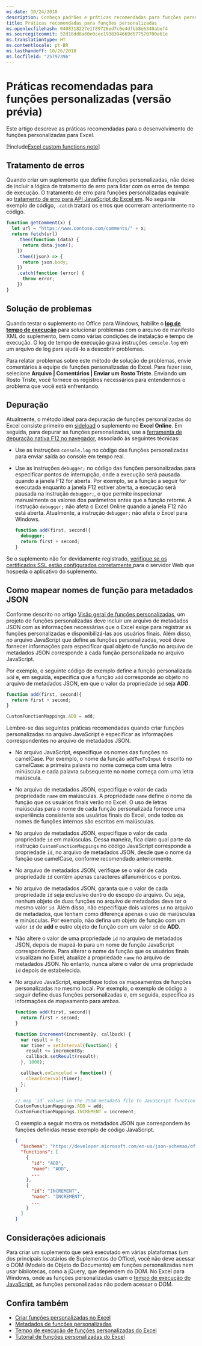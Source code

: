 ```yaml
---
ms.date: 10/24/2018
description: Conheça padrões e práticas recomendadas para funções personalizadas do Excel.
title: Práticas recomendadas para funções personalizadas
ms.openlocfilehash: 0408318227e1f89726ed7c0e4dfbb8e6340abef4
ms.sourcegitcommit: 52d18dd8a60e0cec1938394669d577570700e61e
ms.translationtype: HT
ms.contentlocale: pt-BR
ms.lasthandoff: 10/26/2018
ms.locfileid: "25797396"
---
```

# <a name="custom-functions-best-practices-preview"></a>Práticas recomendadas para funções personalizadas (versão prévia)

Este artigo descreve as práticas recomendadas para o desenvolvimento de funções personalizadas para Excel.

[!include[Excel custom functions note](../includes/excel-custom-functions-note.md)]

## <a name="error-handling"></a>Tratamento de erros

Quando criar um suplemento que define funções personalizadas, não deixe de incluir a lógica de tratamento de erro para lidar com os erros de tempo de execução. O tratamento de erro para funções personalizadas equivale  ao [tratamento de erro para API JavaScript do Excel em](excel-add-ins-error-handling.md). No seguinte exemplo de código, `.catch` tratará os erros que ocorreram anteriormente no código.

```js
function getComment(x) {
  let url = "https://www.contoso.com/comments/" + x;
  return fetch(url)
    .then(function (data) {
      return data.json();
    })
    .then((json) => {
      return json.body;
    })
    .catch(function (error) {
      throw error;
    })
}
```

## <a name="troubleshooting"></a>Solução de problemas

Quando testar o suplemento no Office para Windows, habilite o **[log de tempo de execução](../testing/troubleshoot-manifest.md#use-runtime-logging-to-debug-your-add-in)** para solucionar problemas com o arquivo de manifesto XML do suplemento, bem como várias condições de instalação e tempo de execução. O log de tempo de execução grava instruções `console.log` em um arquivo de log para ajudá-lo a descobrir problemas.

Para relatar problemas sobre este método de solução de problemas, envie comentários à equipe de funções personalizadas do Excel. Para fazer isso, selecione **Arquivo | Comentários | Enviar um Rosto Triste**. Enviando um Rosto Triste, você fornece os registros necessários para entendermos o problema que você está enfrentando. 

## <a name="debugging"></a>Depuração

Atualmente, o método ideal para depuração de funções personalizadas do Excel consiste primeiro em [sideload](../testing/sideload-office-add-ins-for-testing.md) o suplemento no **Excel Online**. Em seguida, para depurar as funções personalizadas, use a [ferramenta de depuração nativa F12 no navegador](../testing/debug-add-ins-in-office-online.md), associado às seguintes técnicas:

- Use as instruções `console.log` no código das funções personalizadas para enviar saída ao console em tempo real.

- Use as instruções `debugger;` no código das funções personalizadas para especificar pontos de interrupção, onde a execução será pausada quando a janela F12 for aberta. Por exemplo, se a função a seguir for executada enquanto a janela F12 estiver aberta, a execução será pausada na instrução `debugger;`, o que permite inspecionar manualmente os valores dos parâmetros antes que a função retorne. A instrução `debugger;` não afeta o Excel Online quando a janela F12 não está aberta. Atualmente, a instrução `debugger;` não afeta o Excel para Windows.

    ```js
    function add(first, second){
      debugger;
      return first + second;
    }
    ```

Se o suplemento não for devidamente registrado, [ verifique se os certificados SSL estão configurados corretamente ](https://github.com/OfficeDev/generator-office/blob/master/src/docs/ssl.md) para o servidor Web que hospeda o aplicativo do suplemento.

## <a name="mapping-function-names-to-json-metadata"></a>Como mapear nomes de função para metadados JSON

Conforme descrito no artigo [Visão geral de funções personalizadas](custom-functions-overview.md), um projeto de funções personalizadas deve incluir um arquivo de metadados JSON com as informações necessárias que o Excel exige para registrar as funções personalizadas e disponibilizá-las aos usuários finais. Além disso, no arquivo JavaScript que define as funções personalizadas, você deve fornecer informações para especificar qual objeto de função no arquivo de metadados JSON corresponde a cada função personalizada no arquivo JavaScript.

Por exemplo, o seguinte código de exemplo define a função personalizada `add` e, em seguida, especifica que a função `add` corresponde ao objeto no arquivo de metadados JSON, em que o valor da propriedade `id` seja **ADD**.

```js
function add(first, second){
  return first + second;
}

CustomFunctionMappings.ADD = add;
```

Lembre-se das seguintes práticas recomendadas quando criar funções personalizadas no arquivo JavaScript e especificar as informações correspondentes no arquivo de metadados JSON.

* No arquivo JavaScript, especifique os nomes das funções no camelCase. Por exemplo, o nome da função `addTenToInput` é escrito no camelCase: a primeira palavra no nome começa com uma letra minúscula e cada palavra subsequente no nome começa com uma letra maiúscula.

* No arquivo de metadados JSON, especifique o valor de cada propriedade `name` em maiúsculas. A propriedade `name` define o nome da função que os usuários finais verão no Excel. O uso de letras maiúsculas para o nome de cada função personalizada fornece uma experiência consistente aos usuários finais do Excel, onde todos os nomes de funções internos são escritos em maiúsculas.

* No arquivo de metadados JSON, especifique o valor de cada propriedade `id` em maiúsculas. Dessa maneira, fica claro qual parte da instrução `CustomFunctionMappings` no código JavaScript corresponde à propriedade `id`, no arquivo de metadados JSON, desde que o nome da função use camelCase, conforme recomendado anteriormente.

* No arquivo de metadados JSON, verifique se o valor de cada propriedade `id` contém apenas caracteres alfanuméricos e pontos. 

* No arquivo de metadados JSON, garanta que o valor de cada propriedade `id` seja exclusivo dentro do escopo do arquivo. Ou seja, nenhum objeto de duas funções no arquivo de metadados deve ter o mesmo valor `id`. Além disso, não especifique dois valores `id` no arquivo de metadados, que tenham como diferença apenas o uso de maiúsculas e minúsculas. Por exemplo, não defina um objeto de função com um valor `id` de **add** e outro objeto de função com um valor `id` de **ADD**.

* Não altere o valor de uma propriedade `id` no arquivo de metadados JSON, depois de mapeá-lo para um nome de função JavaScript correspondente. Para alterar o nome da função que os usuários finais visualizam no Excel, atualize a propriedade `name` no arquivo de metadados JSON. No entanto, nunca altere o valor de uma propriedade `id` depois de estabelecida.

* No arquivo JavaScript, especifique todos os mapeamentos de funções personalizadas no mesmo local. Por exemplo, o exemplo de código a seguir define duas funções personalizadas e, em seguida, especifica as informações de mapeamento para ambas.

    ```js
    function add(first, second){
      return first + second;
    }

    function increment(incrementBy, callback) {
      var result = 0;
      var timer = setInterval(function() {
        result += incrementBy;
        callback.setResult(result);
      }, 1000);

      callback.onCanceled = function() {
        clearInterval(timer);
      };
    }

    // map `id` values in the JSON metadata file to JavaScript function names
    CustomFunctionMappings.ADD = add;
    CustomFunctionMappings.INCREMENT = increment;
    ```

    O exemplo a seguir mostra os metadados JSON que correspondem às funções definidas nesse exemplo de código JavaScript.

    ```json
    {
      "$schema": "https://developer.microsoft.com/en-us/json-schemas/office-js/custom-functions.schema.json",
      "functions": [
        {
          "id": "ADD",
          "name": "ADD",
          ...
        },
        {
          "id": "INCREMENT",
          "name": "INCREMENT",
          ...
        }
      ]
    }
    ```

## <a name="additional-considerations"></a>Considerações adicionais

Para criar um suplemento que será executado em várias plataformas (um dos principais locatários de Suplementos do Office), você não deve acessar o DOM (Modelo de Objeto do Documento) em funções personalizadas nem usar bibliotecas, como a jQuery, que dependem do DOM. No Excel para Windows, onde as funções personalizadas usam o [tempo de execução do JavaScript](custom-functions-runtime.md), as funções personalizadas não podem acessar o DOM.

## <a name="see-also"></a>Confira também

* [Criar funções personalizadas no Excel](custom-functions-overview.md)
* [Metadados de funções personalizadas](custom-functions-json.md)
* [Tempo de execução de funções personalizadas do Excel](custom-functions-runtime.md)
* [Tutorial de funções personalizadas do Excel](excel-tutorial-custom-functions.md)
